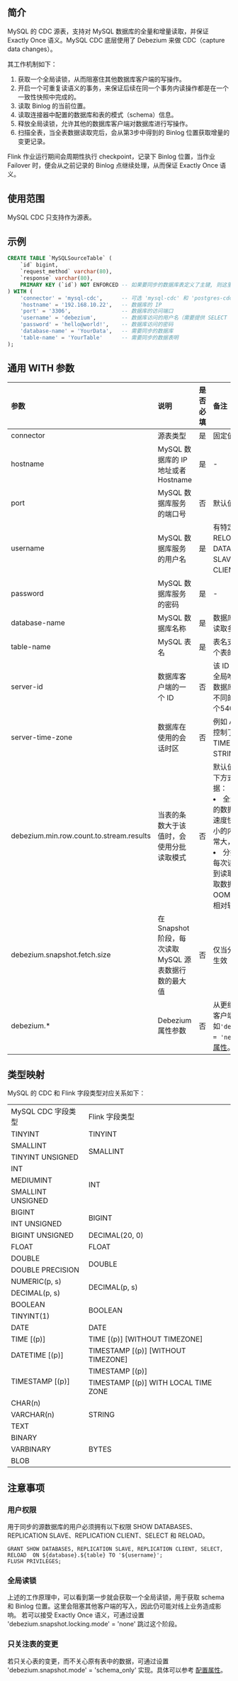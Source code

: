 ## 简介
MySQL 的 CDC 源表，支持对 MySQL 数据库的全量和增量读取，并保证 Exactly Once 语义。MySQL CDC 底层使用了 Debezium 来做 CDC（capture data changes）。

其工作机制如下：
1. 获取一个全局读锁，从而阻塞住其他数据库客户端的写操作。 
2. 开启一个可重复读语义的事务，来保证后续在同一个事务内读操作都是在一个一致性快照中完成的。
3. 读取 Binlog 的当前位置。
4. 读取连接器中配置的数据库和表的模式（schema）信息。
5. 释放全局读锁，允许其他的数据库客户端对数据库进行写操作。 
6. 扫描全表，当全表数据读取完后，会从第3步中得到的 Binlog 位置获取增量的变更记录。

Flink 作业运行期间会周期性执行 checkpoint，记录下 Binlog 位置，当作业 Failover 时，便会从之前记录的 Binlog 点继续处理，从而保证 Exactly Once 语义。

## 使用范围
MySQL CDC 只支持作为源表。

## 示例
```sql
CREATE TABLE `MySQLSourceTable` (
    `id` bigint,
    `request_method` varchar(80),
    `response` varchar(80),
    PRIMARY KEY (`id`) NOT ENFORCED -- 如果要同步的数据库表定义了主键, 则这里也需要定义
) WITH (
    'connector' = 'mysql-cdc',		-- 可选 'mysql-cdc' 和 'postgres-cdc'
    'hostname' = '192.168.10.22',   -- 数据库的 IP
    'port' = '3306',                -- 数据库的访问端口
    'username' = 'debezium',        -- 数据库访问的用户名（需要提供 SELECT 权限）
    'password' = 'hello@world!',    -- 数据库访问的密码
    'database-name' = 'YourData',   -- 需要同步的数据库
    'table-name' = 'YourTable'      -- 需要同步的数据表明
);
```

## 通用 WITH 参数

| 参数                                     | 说明                                                | 是否必填 | 备注                                                         |
| :--------------------------------------- | :--------------------------- | :------- | :----------------------------------- |
| connector                                | 源表类型                              | 是       | 固定值为 `mysql-cdc`                     |
| hostname                                 | MySQL 数据库的 IP 地址或者 Hostname          | 是       | -                                   |
| port                                     | MySQL 数据库服务的端口号                             | 否       | 默认值为3306                        |
| username                                 | MySQL 数据库服务的用户名                             | 是       | 有特定权限（包括 SELECT、RELOAD、SHOW DATABASES、REPLICATION SLAVE 和 REPLICATION CLIENT）的 MySQL 用户 |
| password                                 | MySQL 数据库服务的密码                               | 是       | -                            |
| database-name                            | MySQL 数据库名称            | 是       | 数据库名称支持正则表达式以读取多个数据库的数据       |
| table-name                               | MySQL 表名                     | 是       | 表名支持正则表达式以读取多个表的数据                       |
| server-id                                | 数据库客户端的一个 ID                                | 否       | 该 ID 必须是 MySQL 集群中全局唯一的。建议针对同一个数据库的每个作业都设置一个不同的 ID。默认会随机生成一个5400 - 6400的值 |
| server-time-zone                         | 数据库在使用的会话时区                              | 否       | 例如 Asia/Shanghai，该参数控制了 MySQL 中的 TIMESTAMP 类型如何转成 STRING 类型 |
| debezium.min.row.count.to.stream.results | 当表的条数大于该值时，会使用分批读取模式          | 否       | 默认值为1000。Flink 采用以下方式读取 MySQL 源表数据：<li>全量读取：直接将整个表的数据读取到内存里。优点是速度快，缺点是会消耗对应大小的内存，如果源表数据量非常大，可能会有 OOM 风险<li>分批读取：分多次读取，每次读取一定数量的行数，直到读取完所有数据。优点是读取数据量比较大的表没有 OOM 风险，缺点是读取速度相对较慢 |
| debezium.snapshot.fetch.size             | 在 Snapshot 阶段，每次读取 MySQL 源表数据行数的最大值 | 否       | 仅当分批读取模式时，该参数生效                             |
| debezium.*                               | Debezium 属性参数                                    | 否       | 从更细粒度控制 Debezium 客户端的行为。例如`'debezium.snapshot.mode' = 'never'`，详情请参见 [配置属性](https://debezium.io/documentation/reference/1.2/connectors/mysql.html?spm=a2c4g.11186623.2.9.28af38b6Z3SJlk#mysql-connector-configuration-properties_debezium)。 |

## 类型映射
MySQL 的 CDC 和 Flink 字段类型对应关系如下：
<table>
  <tr>
    <td>MySQL CDC 字段类型</td>
    <td>Flink 字段类型</td>
  </tr>
  <tr>
    <td>TINYINT</td>
    <td>TINYINT</td>
  </tr>
  <tr>
    <td>SMALLINT</td>
    <td rowspan="2">SMALLINT</td>
  </tr>
  <tr>
    <td>TINYINT UNSIGNED</td>
  </tr>
  <tr>
    <td>INT</td>
    <td rowspan="3">INT</td>
  </tr>
  <tr>
    <td>MEDIUMINT</td>
  </tr>
  <tr>
    <td>SMALLINT UNSIGNED</td>
  </tr>
  <tr>
    <td>BIGINT</td>
    <td rowspan="2">BIGINT</td>
  </tr>
  <tr>
    <td>INT UNSIGNED</td>
    <td></td>
  </tr>
  <tr>
    <td>BIGINT UNSIGNED</td>
    <td>DECIMAL(20, 0)</td>
  </tr>
  <tr>
    <td>FLOAT</td>
    <td>FLOAT</td>
  </tr>
  <tr>
    <td>DOUBLE</td>
    <td rowspan="2">DOUBLE</td>
  </tr>
  <tr>
    <td>DOUBLE PRECISION</td>
  </tr>
  <tr>
    <td>NUMERIC(p, s)</td>
    <td rowspan="2">DECIMAL(p, s)</td>
  </tr>
  <tr>
    <td>DECIMAL(p, s)</td>
  </tr>
  <tr>
    <td>BOOLEAN</td>
    <td rowspan="2">BOOLEAN</td>
  </tr>
  <tr>
    <td>TINYINT(1)</td>
  </tr>
  <tr>
    <td>DATE</td>
    <td>DATE</td>
  </tr>
  <tr>
    <td>TIME [(p)]</td>
    <td>TIME [(p)] [WITHOUT TIMEZONE]</td>
  </tr>
  <tr>
    <td>DATETIME [(p)]</td>
    <td>TIMESTAMP [(p)] [WITHOUT TIMEZONE]</td>
  </tr>
  <tr>
    <td rowspan="2">TIMESTAMP [(p)]</td>
    <td>TIMESTAMP [(p)]</td>
  </tr>
  <tr>
    <td>TIMESTAMP [(p)] WITH LOCAL TIME ZONE</td>
  </tr>
  <tr>
    <td>CHAR(n)</td>
    <td rowspan="3">STRING</td>
  </tr>
  <tr>
    <td>VARCHAR(n)</td>
  </tr>
  <tr>
    <td>TEXT</td>
  </tr>
  <tr>
    <td>BINARY</td>
    <td rowspan="3">BYTES</td>
  </tr>
  <tr>
    <td>VARBINARY</td>
  </tr>
  <tr>
    <td> BLOB</td>
  </tr>
</table>

## 注意事项
### 用户权限
用于同步的源数据库的用户必须拥有以下权限 SHOW DATABASES、REPLICATION SLAVE、REPLICATION CLIENT、SELECT 和 RELOAD。
```mysql
GRANT SHOW DATABASES, REPLICATION SLAVE, REPLICATION CLIENT, SELECT, RELOAD  ON ${database}.${table} TO '${username}';
FLUSH PRIVILEGES;
```

### 全局读锁
上述的工作原理中，可以看到第一步就会获取一个全局读锁，用于获取 schema 和 Binlog 位置。这里会阻塞其他客户端的写入，因此仍可能对线上业务造成影响。 若可以接受 Exactly Once 语义，可通过设置 'debezium.snapshot.locking.mode' = 'none' 跳过这个阶段。

### 只关注表的变更
若只关心表的变更，而不关心原有表中的数据，可通过设置 'debezium.snapshot.mode' =  'schema_only' 实现。具体可以参考 [配置属性](https://debezium.io/documentation/reference/1.2/connectors/mysql.html?spm=a2c4g.11186623.2.9.28af38b6Z3SJlk#mysql-connector-configuration-properties_debezium)。

